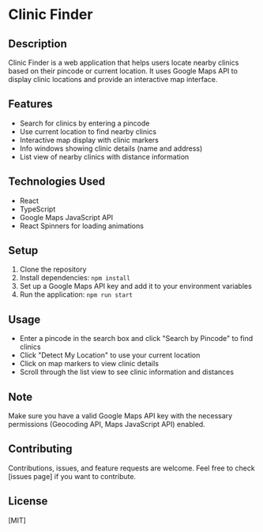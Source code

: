# Clinic Finder

## Description

Clinic Finder is a web application that helps users locate nearby clinics based on their pincode or current location. It uses Google Maps API to display clinic locations and provide an interactive map interface.

## Features

- Search for clinics by entering a pincode
- Use current location to find nearby clinics
- Interactive map display with clinic markers
- Info windows showing clinic details (name and address)
- List view of nearby clinics with distance information

## Technologies Used

- React
- TypeScript
- Google Maps JavaScript API
- React Spinners for loading animations

## Setup

1. Clone the repository
2. Install dependencies: `npm install`
3. Set up a Google Maps API key and add it to your environment variables
4. Run the application: `npm run start`

## Usage

- Enter a pincode in the search box and click "Search by Pincode" to find clinics
- Click "Detect My Location" to use your current location
- Click on map markers to view clinic details
- Scroll through the list view to see clinic information and distances

## Note

Make sure you have a valid Google Maps API key with the necessary permissions (Geocoding API, Maps JavaScript API) enabled.

## Contributing

Contributions, issues, and feature requests are welcome. Feel free to check [issues page] if you want to contribute.

## License

[MIT]
